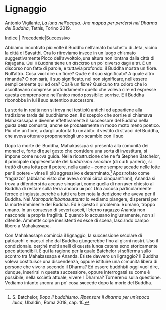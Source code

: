 
# Lignaggio

Antonio Vigilante, _La luna nell’acqua. Una mappa per perdersi nel Dharma del Buddha_, Tethis, Torino 2019.

[Indice](index.md) | [Precedente](ananda.md)|[Successivo](il-canone.md)

Abbiamo incontrato più volte il Buddha nell’amato boschetto di Jeta, vicino la città di Savatthi. Ora lo ritroviamo invece in un luogo chiamato suggestivamente Picco dell’avvoltoio, una altura non lontana dalla città di Rajagaha. Qui il Buddha tiene un discorso un po’ diverso dagli altri. È un discorso non fatto di parole, e tuttavia profondo: il Buddha mostra un fiore. Null’altro. Cosa vuol dire un fiore? Quale è il suo significato? A quale altro rimanda? O non sarà, il suo significato, nel non significare, nell’essere semplicemente qui ed ora? Cos’è un fiore? Qualcuno tra coloro che lo ascoltavano comprese profondamente quello che voleva dire ed espresse questa comprensione nell’unico modo possibile: sorrise. E il Buddha riconobbe in lui il suo autentico successore.

La storia in realtà non si trova nei testi più antichi ed appartiene alla tradizione tarda del buddhismo zen. Il discepolo che sorrise si chiamava Mahakassapa e divenne effettivamente il successore del Buddha nella guida della comunità, anche se probabilmente in modo molto meno poetico. Più che un fiore, a dargli autorità fu un abito: il vestito di stracci del Buddha, che aveva ottenuto proponendogli uno scambio con il suo.

Dopo la morte del Buddha, Mahakassapa si presenta alla comunità dei monaci e, forte di quel gesto che considera una sorta di investitura, si impone come nuova guida. Nella ricostruzione che ne fa Stephen Batchelor, il principale rappresentante del _buddhismo secolare_ (di cui ti parlerò), si trattò di una lotta per il potere, nella quale – come sempre accade nelle lotte per il potere – vinse il più aggressivo e determinato.[^59] Apostrofato come “ragazzo” (abbiamo visto che aveva ormai circa cinquant’anni), Ananda si trova a difendersi da accuse singolari, come quella di non aver chiesto al Buddha di restare sulla terra ancora un po’. Una accusa particolarmente feroce e ingiusta, perché a tutti era ben nota la dedizione che aveva per il Buddha. Nel _Mahaparinibbanasuttanta_ lo vediamo piangere, disperarsi per la morte imminente del Buddha. Ed è questo il problema: è umano, troppo umano. In un consesso di severi asceti, l’eterno ragazzo Ananda non nasconde la propria fragilità. E quando lo accusano ingiustamente, non si difende. Ammette colpe inesistenti ed esce di scena, lasciando campo libero a Mahakassapa.

Con Mahakassapa comincia il lignaggio, la successione secolare di patriarchi e maestri che dal Buddha giungerebbe fino ai giorni nostri. Uso il condizionale, perché molti anelli di questa lunga catena sono storicamente poco attendibili. È qui la ragione per la quale Batchelor si sofferma sullo scontro tra Mahakassapa e Ananda. Esiste davvero un lignaggio? Il Buddha voleva costituisce una discendenza, oppure istituire una comunità libera di persone che vivono secondo il Dharma? Ed essere buddhisti oggi vuol dire, dunque, inserirsi in questa successione, oppure interrogarsi su come è possibile, nella società attuale, vivere il Dharma? Torneremo sulla questione. Vediamo intanto ancora un po’ cosa succede dopo la morte del Buddha.

[^59]: S. Batchelor, *Dopo il buddhismo. Ripensare il dharma per un’epoca laica*, Ubaldini, Roma 2018, cap. 10.
